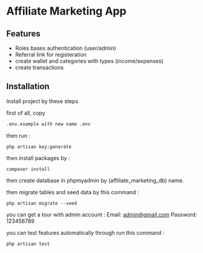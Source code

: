 
# Affiliate Marketing App

## Features

- Roles bases authentication (user/admin)
- Referral link for registeration
- create wallet and categories with types (income/expenses)
- create transactions



## Installation

Install project by these steps

first of all, copy 
```bash
.env.example with new name .env
```

then run :
```
php artisan key:generate
```

then install packages by :
```
composer install
```

then create database in phpmyadmin by (affiliate_marketing_db) name.

then migrate tables and seed data by this command :
```
php artisan migrate --seed
```


you can get a tour with admin account :
Email: admin@gmail.com
Password: 123456789

you can test features automatically through run this command :
```
php artisan test
```
